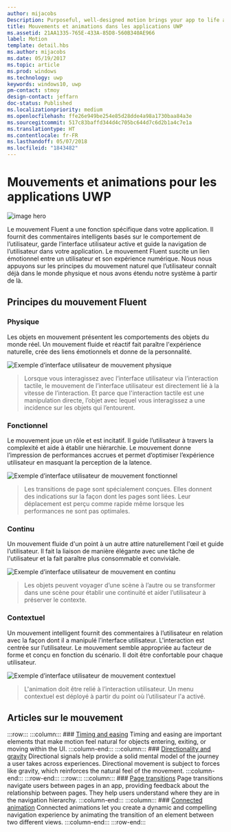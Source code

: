 ```yaml
---
author: mijacobs
Description: Purposeful, well-designed motion brings your app to life and makes the experience feel crafted and polished. Help users understand context changes, and tie experiences together with visual transitions.
title: Mouvements et animations dans les applications UWP
ms.assetid: 21AA1335-765E-433A-85D8-560B340AE966
label: Motion
template: detail.hbs
ms.author: mijacobs
ms.date: 05/19/2017
ms.topic: article
ms.prod: windows
ms.technology: uwp
keywords: windows10, uwp
pm-contact: stmoy
design-contact: jeffarn
doc-status: Published
ms.localizationpriority: medium
ms.openlocfilehash: ffe26e949be254e85d28dde4a98a1730baa84a3e
ms.sourcegitcommit: 517c83baffd344d4c705bc644d7c6d2b1a4c7e1a
ms.translationtype: HT
ms.contentlocale: fr-FR
ms.lasthandoff: 05/07/2018
ms.locfileid: "1843482"
---
```

# <a name="motion-for-uwp-apps"></a>Mouvements et animations pour les applications UWP

![image hero](images/header-motion2.svg)

Le mouvement Fluent a une fonction spécifique dans votre application. Il fournit des commentaires intelligents basés sur le comportement de l’utilisateur, garde l’interface utilisateur active et guide la navigation de l’utilisateur dans votre application. Le mouvement Fluent suscite un lien émotionnel entre un utilisateur et son expérience numérique. Nous nous appuyons sur les principes du mouvement naturel que l’utilisateur connaît déjà dans le monde physique et nous avons étendu notre système à partir de là.

## <a name="fluent-motion-principles"></a>Principes du mouvement Fluent

### <a name="physical"></a>Physique

Les objets en mouvement présentent les comportements des objets du monde réel. Un mouvement fluide et réactif fait paraître l'expérience naturelle, crée des liens émotionnels et donne de la personnalité.

![Exemple d’interface utilisateur de mouvement physique](images/Physical.gif)
> Lorsque vous interagissez avec l’interface utilisateur via l’interaction tactile, le mouvement de l’interface utilisateur est directement lié à la vitesse de l’interaction. Et parce que l'interaction tactile est une manipulation directe, l’objet avec lequel vous interagissez a une incidence sur les objets qui l’entourent.

### <a name="functional"></a>Fonctionnel

Le mouvement joue un rôle et est incitatif. Il guide l’utilisateur à travers la complexité et aide à établir une hiérarchie. Le mouvement donne l’impression de performances accrues et permet d’optimiser l’expérience utilisateur en masquant la perception de la latence.

![Exemple d’interface utilisateur de mouvement fonctionnel](images/functional.gif)
> Les transitions de page sont spécialement conçues. Elles donnent des indications sur la façon dont les pages sont liées. Leur déplacement est perçu comme rapide même lorsque les performances ne sont pas optimales.

### <a name="continuous"></a>Continu

Un mouvement fluide d'un point à un autre attire naturellement l'œil et guide l’utilisateur. Il fait la liaison de manière élégante avec une tâche de l'utilisateur et la fait paraître plus consommable et conviviale.

![Exemple d’interface utilisateur de mouvement en continu](images/continuous3.gif)
> Les objets peuvent voyager d’une scène à l’autre ou se transformer dans une scène pour établir une continuité et aider l’utilisateur à préserver le contexte.

### <a name="contextual"></a>Contextuel

Un mouvement intelligent fournit des commentaires à l’utilisateur en relation avec la façon dont il a manipulé l’interface utilisateur. L'interaction est centrée sur l’utilisateur. Le mouvement semble appropriée au facteur de forme et conçu en fonction du scénario. Il doit être confortable pour chaque utilisateur.

![Exemple d’interface utilisateur de mouvement contextuel](images/Contextual.gif)
> L'animation doit être relié à l’interaction utilisateur. Un menu contextuel est déployé à partir du point où l’utilisateur l'a activé. 

## <a name="motion-articles"></a>Articles sur le mouvement

:::row::: :::column:::
        ### [Timing and easing](timing-and-easing.md)
        Timing and easing are important elements that make motion feel natural for objects entering, exiting, or moving within the UI.
    :::column-end:::
    :::column:::
        ### [Directionality and gravity](directionality-and-gravity.md)
        Directional signals help provide a solid mental model of the journey a user takes across experiences. Directional movement is subject to forces like gravity, which reinforces the natural feel of the movement.
    :::column-end:::
:::row-end::: :::row::: :::column:::
        ### [Page transitions](page-transitions.md)
        Page transitions navigate users between pages in an app, providing feedback about the relationship between pages. They help users understand where they are in the navigation hierarchy.
    :::column-end:::
    :::column:::
        ### [Connected animation](connected-animation.md)
        Connected animations let you create a dynamic and compelling navigation experience by animating the transition of an element between two different views.
    :::column-end:::
:::row-end:::

